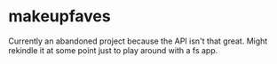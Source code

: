 # makeupfaves

Currently an abandoned project because the API isn't that great. Might rekindle it at some point just to play around with a fs app. 
